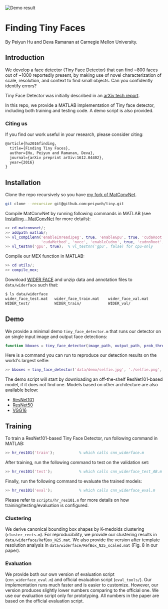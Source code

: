 ![Demo result](https://raw.githubusercontent.com/peiyunh/tiny/master/selfie.png)

# Finding Tiny Faces
By Peiyun Hu and Deva Ramanan at Carnegie Mellon University. 

## Introduction
We develop a face detector (Tiny Face Detector) that can find ~800 faces out of ~1000 reportedly present, by making use of novel characterization of scale, resolution, and context to find small objects. Can you confidently identify errors? 

Tiny Face Detector was initially described in an [arXiv tech report](https://arxiv.org/abs/1612.04402). 

In this repo, we provide a MATLAB implementation of Tiny face detector, including both training and testing code. A demo script is also provided. 

### Citing us
If you find our work useful in your research, please consider citing: 
```latex
@article{hu2016finding,
  title={Finding Tiny Faces},
  author={Hu, Peiyun and Ramanan, Deva},
  journal={arXiv preprint arXiv:1612.04402},
  year={2016}
}
```

## Installation 
Clone the repo recursively so you have [my fork of MatConvNet](https://github.com/peiyunh/matconvnet/tree/9822ec97f35cf5a56ae22707cc1c04e0d738e7db). 
```zsh
git clone --recursive git@github.com:peiyunh/tiny.git
```

Compile MatConvNet by running following commands in MATLAB (see [Installing - MatConvNet](http://www.vlfeat.org/matconvnet/install/) for more details): 
```Matlab
>> cd matconvnet/;
>> addpath matlab/; 
>> vl_compilenn('enableImreadJpeg', true, 'enableGpu', true, 'cudaRoot', [cuda_dir],...
                'cudaMethod', 'nvcc', 'enableCudnn', true, 'cudnnRoot', [cudnn_dir]);
>> vl_testnn('gpu', true);  % vl_testnn('gpu', false) for cpu-only 
```

Compile our MEX function in MATLAB: 
```Matlab
>> cd utils/;
>> compile_mex; 
```

Download [WIDER FACE](http://mmlab.ie.cuhk.edu.hk/projects/WIDERFace/) and unzip data and annotation files to `data/widerface` such that: 
```zsh
$ ls data/widerface
wider_face_test.mat   wider_face_train.mat    wider_face_val.mat
WIDER_test/           WIDER_train/            WIDER_val/
```

## Demo
We provide a minimal demo `tiny_face_detector.m` that runs our detector on an single input image and output face detections: 
```Matlab
function bboxes = tiny_face_detector(image_path, output_path, prob_thresh, nms_thresh, gpu_id)
```

Here is a command you can run to reproduce our detection results on the world's largest selfie: 
```Matlab 
>> bboxes = tiny_face_detector('data/demo/selfie.jpg', './selfie.png', 0.5, 0.1, 1)
```

The demo script will start by downloading an off-the-shelf ResNet101-based model, if it does not find one. Models based on other architecture are also available below:
- [ResNet101](https://www.cs.cmu.edu/~peiyunh/tiny/hr_res101.mat)
- [ResNet50](https://www.cs.cmu.edu/~peiyunh/tiny/hr_res50.mat)
- [VGG16](https://www.cs.cmu.edu/~peiyunh/tiny/hr_vgg16.mat)

## Training 
To train a ResNet101-based Tiny Face Detector, run following command in MATLAB: 
```Matlab
>> hr_res101('train');           % which calls cnn_widerface.m
```

After training, run the following command to test on the validation set: 
```Matlab
>> hr_res101('test');            % which calls cnn_widerface_test_AB.m 
```

Finally, run the following command to evaluate the trained models: 
```Matlab
>> hr_res101('eval');            % which calls cnn_widerface_eval.m
```

Please refer to `scripts/hr_res101.m` for more details on how training/testing/evaluation is configured. 

### Clustering
We derive canonical bounding box shapes by K-medoids clustering (`cluster_rects.m`). For reproducibility, we provide our clustering results in `data/widerface/RefBox_N25.mat`. We also provide the version after template resolution analysis in `data/widerface/RefBox_N25_scaled.mat` (Fig. 8 in our paper).

### Evaluation
We provide both our own version of evaluation script (`cnn_widerface_eval.m`) and official evaluation script (`eval_tools/`). Our implementation runs much faster and is easier to customize. However, our version produces slightly lower numbers comparing to the official one. We use our evaluation script only for prototyping. All numbers in the paper are based on the official evaluation script. 
